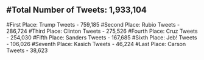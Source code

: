 #Total Number of Tweets: 1,933,104 
---
#First Place: Trump Tweets - 759,185
#Second Place: Rubio Tweets - 286,724
#Third Place: Clinton Tweets - 275,526
#Fourth Place: Cruz Tweets - 254,030
#Fifth Place: Sanders Tweets - 167,685
#Sixth Place: Jeb! Tweets - 106,026
#Seventh Place: Kasich Tweets - 46,224
#Last Place: Carson Tweets - 38,623

